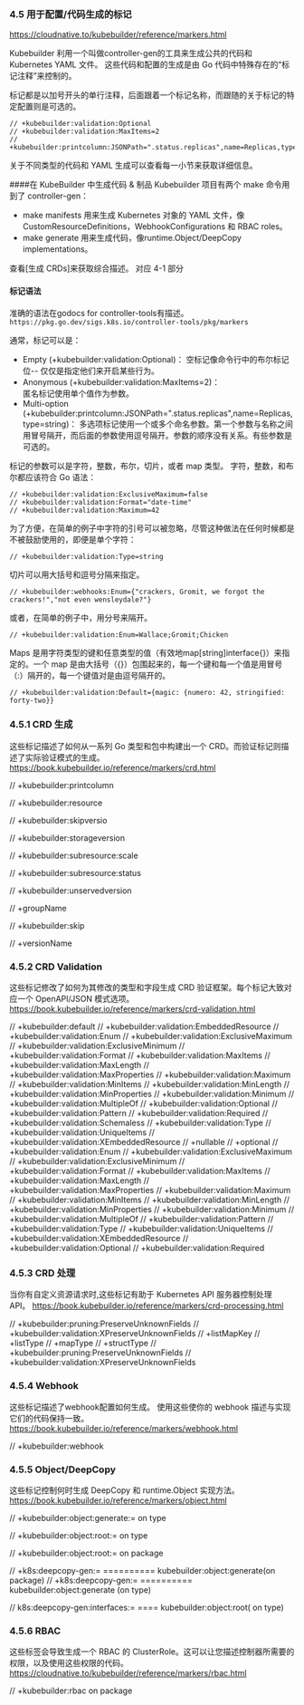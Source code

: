 
### 4.5 用于配置/代码生成的标记
https://cloudnative.to/kubebuilder/reference/markers.html


Kubebuilder 利用一个叫做controller-gen的工具来生成公共的代码和 Kubernetes YAML 文件。 这些代码和配置的生成是由 Go 代码中特殊存在的“标记注释”来控制的。

标记都是以加号开头的单行注释，后面跟着一个标记名称，而跟随的关于标记的特定配置则是可选的。
``` 
// +kubebuilder:validation:Optional
// +kubebuilder:validation:MaxItems=2
// +kubebuilder:printcolumn:JSONPath=".status.replicas",name=Replicas,type=string
```
关于不同类型的代码和 YAML 生成可以查看每一小节来获取详细信息。

####在 KubeBuilder 中生成代码 & 制品
Kubebuilder 项目有两个 make 命令用到了 controller-gen：

- make manifests 用来生成 Kubernetes 对象的 YAML 文件，像CustomResourceDefinitions，WebhookConfigurations 和 RBAC roles。
- make generate 用来生成代码，像runtime.Object/DeepCopy implementations。

查看[生成 CRDs]来获取综合描述。 对应 4-1 部分

#### 标记语法

准确的语法在godocs for controller-tools有描述。
`https://pkg.go.dev/sigs.k8s.io/controller-tools/pkg/markers`

通常，标记可以是：
- Empty (+kubebuilder:validation:Optional)：
  空标记像命令行中的布尔标记位-- 仅仅是指定他们来开启某些行为。
- Anonymous (+kubebuilder:validation:MaxItems=2)：  
  匿名标记使用单个值作为参数。
- Multi-option (+kubebuilder:printcolumn:JSONPath=".status.replicas",name=Replicas,type=string)：
   多选项标记使用一个或多个命名参数。第一个参数与名称之间用冒号隔开，而后面的参数使用逗号隔开。参数的顺序没有关系。有些参数是可选的。

标记的参数可以是字符，整数，布尔，切片，或者 map 类型。 字符，整数，和布尔都应该符合 Go 语法：

````
// +kubebuilder:validation:ExclusiveMaximum=false
// +kubebuilder:validation:Format="date-time"
// +kubebuilder:validation:Maximum=42
````
为了方便，在简单的例子中字符的引号可以被忽略，尽管这种做法在任何时候都是不被鼓励使用的，即便是单个字符：
``` 
// +kubebuilder:validation:Type=string
```
切片可以用大括号和逗号分隔来指定。
``` 
// +kubebuilder:webhooks:Enum={"crackers, Gromit, we forgot the crackers!","not even wensleydale?"}
```
或者，在简单的例子中，用分号来隔开。
``` 
// +kubebuilder:validation:Enum=Wallace;Gromit;Chicken
```
Maps 是用字符类型的键和任意类型的值（有效地map[string]interface{}）来指定的。一个 map 是由大括号（{}）包围起来的，每一个键和每一个值是用冒号（:）隔开的，每一个键值对是由逗号隔开的。
``` 
// +kubebuilder:validation:Default={magic: {numero: 42, stringified: forty-two}}
```


### 4.5.1 CRD 生成
这些标记描述了如何从一系列 Go 类型和包中构建出一个 CRD。而验证标记则描述了实际验证模式的生成。
https://book.kubebuilder.io/reference/markers/crd.html

// +kubebuilder:printcolumn

// +kubebuilder:resource

// +kubebuilder:skipversio

// +kubebuilder:storageversion

// +kubebuilder:subresource:scale

// +kubebuilder:subresource:status

// +kubebuilder:unservedversion

// +groupName

// +kubebuilder:skip

// +versionName


### 4.5.2 CRD Validation
这些标记修改了如何为其修改的类型和字段生成 CRD 验证框架。每个标记大致对应一个 OpenAPI/JSON 模式选项。
https://book.kubebuilder.io/reference/markers/crd-validation.html

// +kubebuilder:default
// +kubebuilder:validation:EmbeddedResource
// +kubebuilder:validation:Enum
// +kubebuilder:validation:ExclusiveMaximum
// +kubebuilder:validation:ExclusiveMinimum
// +kubebuilder:validation:Format
// +kubebuilder:validation:MaxItems
// +kubebuilder:validation:MaxLength
// +kubebuilder:validation:MaxProperties
// +kubebuilder:validation:Maximum
// +kubebuilder:validation:MinItems
// +kubebuilder:validation:MinLength
// +kubebuilder:validation:MinProperties
// +kubebuilder:validation:Minimum
// +kubebuilder:validation:MultipleOf
// +kubebuilder:validation:Optional
// +kubebuilder:validation:Pattern
// +kubebuilder:validation:Required
// +kubebuilder:validation:Schemaless
// +kubebuilder:validation:Type
// +kubebuilder:validation:UniqueItems
// +kubebuilder:validation:XEmbeddedResource
// +nullable
// +optional
// +kubebuilder:validation:Enum
// +kubebuilder:validation:ExclusiveMaximum
// +kubebuilder:validation:ExclusiveMinimum
// +kubebuilder:validation:Format
// +kubebuilder:validation:MaxItems
// +kubebuilder:validation:MaxLength
// +kubebuilder:validation:MaxProperties
// +kubebuilder:validation:Maximum
// +kubebuilder:validation:MinItems
// +kubebuilder:validation:MinLength
// +kubebuilder:validation:MinProperties
// +kubebuilder:validation:Minimum
// +kubebuilder:validation:MultipleOf
// +kubebuilder:validation:Pattern
// +kubebuilder:validation:Type
// +kubebuilder:validation:UniqueItems
// +kubebuilder:validation:XEmbeddedResource
// +kubebuilder:validation:Optional
// +kubebuilder:validation:Required

### 4.5.3  CRD 处理
当你有自定义资源请求时,这些标记有助于 Kubernetes API 服务器控制处理 API。
https://book.kubebuilder.io/reference/markers/crd-processing.html

// +kubebuilder:pruning:PreserveUnknownFields
// +kubebuilder:validation:XPreserveUnknownFields
// +listMapKey
// +listType
// +mapType
// +structType
// +kubebuilder:pruning:PreserveUnknownFields
// +kubebuilder:validation:XPreserveUnknownFields

### 4.5.4 Webhook
这些标记描述了webhook配置如何生成。 使用这些使你的 webhook 描述与实现它们的代码保持一致。
https://book.kubebuilder.io/reference/markers/webhook.html

// +kubebuilder:webhook

### 4.5.5 Object/DeepCopy

这些标记控制何时生成 DeepCopy 和 runtime.Object 实现方法。
https://book.kubebuilder.io/reference/markers/object.html

// +kubebuilder:object:generate:=<bool>  on type

// +kubebuilder:object:root:=<bool>  on type 

// +kubebuilder:object:root:=<bool>  on package 

// +k8s:deepcopy-gen:=<raw>  ========== kubebuilder:object:generate(on package)
// +k8s:deepcopy-gen:=<raw>  ========== kubebuilder:object:generate (on type)

// k8s:deepcopy-gen:interfaces:=<string>  ====  kubebuilder:object:root( on type)


### 4.5.6 RBAC

这些标签会导致生成一个 RBAC 的 ClusterRole。这可以让您描述控制器所需要的权限，以及使用这些权限的代码。
https://cloudnative.to/kubebuilder/reference/markers/rbac.html


// +kubebuilder:rbac on package 













































































































